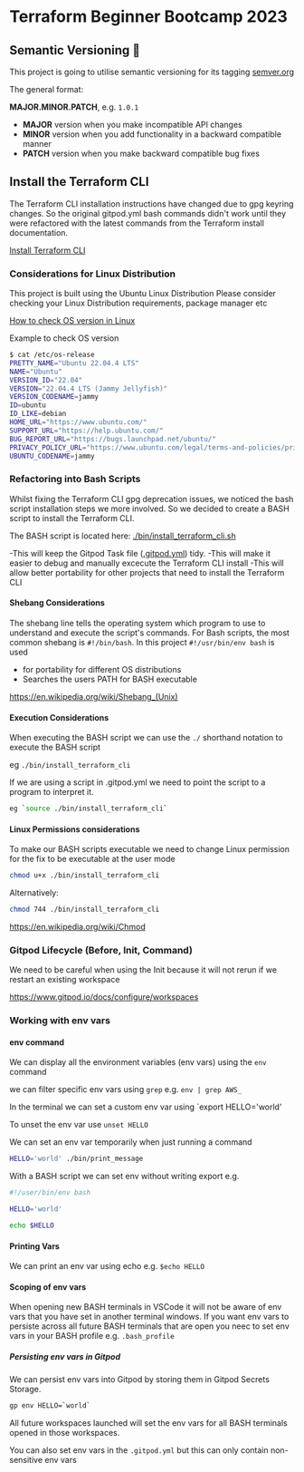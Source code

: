 # Terraform Beginner Bootcamp 2023

## Semantic Versioning :mage:

This project is going to utilise semantic versioning for its tagging
[semver.org](https://semver.org/)

The general format: 

**MAJOR.MINOR.PATCH**, e.g. `1.0.1`

- **MAJOR** version when you make incompatible API changes
- **MINOR** version when you add functionality in a backward compatible manner
- **PATCH** version when you make backward compatible bug fixes

## Install the Terraform CLI

The Terraform CLI installation instructions have changed due to gpg keyring changes. So the original gitpod.yml bash commands didn't work until they were refactored with the latest commands from the Terraform install documentation. 

[Install Terraform CLI](https://developer.hashicorp.com/terraform/tutorials/aws-get-started/install-cli)

### Considerations for Linux Distribution

This project is built using the Ubuntu Linux Distribution
Please consider checking your Linux Distribution requirements, package manager etc

[How to check OS version in Linux](https://www.cyberciti.biz/faq/how-to-check-os-version-in-linux-command-line/)

Example to check OS version 

```sh
$ cat /etc/os-release
PRETTY_NAME="Ubuntu 22.04.4 LTS"
NAME="Ubuntu"
VERSION_ID="22.04"
VERSION="22.04.4 LTS (Jammy Jellyfish)"
VERSION_CODENAME=jammy
ID=ubuntu
ID_LIKE=debian
HOME_URL="https://www.ubuntu.com/"
SUPPORT_URL="https://help.ubuntu.com/"
BUG_REPORT_URL="https://bugs.launchpad.net/ubuntu/"
PRIVACY_POLICY_URL="https://www.ubuntu.com/legal/terms-and-policies/privacy-policy"
UBUNTU_CODENAME=jammy
```

### Refactoring into Bash Scripts

Whilst fixing the Terraform CLI gpg deprecation issues, we noticed the bash script installation steps we more involved. So we decided to create a BASH script to install the Terraform CLI. 

The BASH script is located here: [./bin/install_terraform_cli.sh](./bin/install_terraform_cli.sh)

-This will keep the Gitpod Task file ([.gitpod.yml](.gitpod.yml)) tidy.
-This will make it easier to debug and manually excecute the Terraform CLI install
-This will allow better portability for other projects that need to install the Terraform CLI

#### Shebang Considerations

The shebang line tells the operating system which program to use to understand and execute the script's commands. For Bash scripts, the most common shebang is `#!/bin/bash`. In this project `#!/usr/bin/env bash` is used 

- for portability for different OS distributions 
- Searches the users PATH for BASH executable

https://en.wikipedia.org/wiki/Shebang_(Unix)

#### Execution Considerations

When executing the BASH script we can use the `./` shorthand notation to execute the BASH script

eg `./bin/install_terraform_cli`

If we are using a script in .gitpod.yml we need to point the script to a program to interpret it.

```sh
eg `source ./bin/install_terraform_cli`
```

#### Linux Permissions considerations

To make our BASH scripts executable we need to change Linux permission for the fix to be executable at the user mode
```sh
chmod u+x ./bin/install_terraform_cli
```

Alternatively:
```sh
chmod 744 ./bin/install_terraform_cli
```
https://en.wikipedia.org/wiki/Chmod

### Gitpod Lifecycle (Before, Init, Command)

We need to be careful when using the Init because it will not rerun if we restart an existing workspace

https://www.gitpod.io/docs/configure/workspaces

### Working with env vars

#### env command

We can display all the environment variables (env vars) using the `env` command

we can filter specific env vars using `grep` e.g. `env | grep AWS_`

In the terminal we can set a custom env var using `export HELLO='world'

To unset the env var use `unset HELLO` 

We can set an env var temporarily when just running a command 

```sh
HELLO='world' ./bin/print_message
```

With a BASH script we can set env without writing export e.g.

```sh
#!/user/bin/env bash

HELLO='world'

echo $HELLO
```

#### Printing Vars

We can print an env var using echo e.g. `$echo HELLO`

#### Scoping of env vars

When opening new BASH terminals in VSCode it will not be aware of env vars that you have set in another terminal windows. If you want env vars to persiste across all future BASH terminals that are open you neec to set env vars in your BASH profile e.g. `.bash_profile`

##### Persisting env vars in Gitpod

We can persist env vars into Gitpod by storing them in Gitpod Secrets Storage.

```sh
gp env HELLO=`world`
```

All future workspaces launched will set the env vars for all BASH terminals opened in those workspaces.

You can also set env vars in the `.gitpod.yml` but this can only contain non-sensitive env vars
